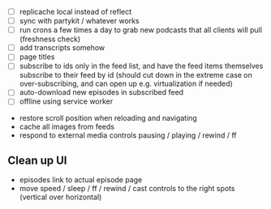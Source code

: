 - [ ] replicache local instead of reflect
- [ ] sync with partykit / whatever works
- [ ] run crons a few times a day to grab new podcasts that all clients will pull (freshness check)
- [ ] add transcripts somehow
- [ ] page titles
- [ ] subscribe to ids only in the feed list, and have the feed items themselves subscribe to their feed by id (should cut down in the extreme case on over-subscribing, and can open up e.g. virtualization if needed)
- [ ] auto-download new episodes in subscribed feed
- [ ] offline using service worker
- restore scroll position when reloading and navigating
- cache all images from feeds
- respond to external media controls pausing / playing / rewind / ff

## Clean up UI

- episodes link to actual episode page
- move speed / sleep / ff / rewind / cast controls to the right spots (vertical over horizontal)
